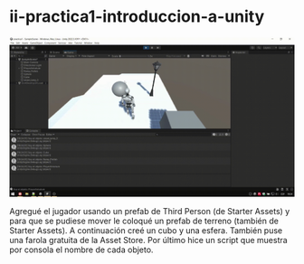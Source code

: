 # ii-practica1-introduccion-a-unity
![test gif](test.gif)

Agregué el jugador usando un prefab de Third Person (de Starter Assets)
y para que se pudiese mover le coloqué un prefab de terreno (también de Starter Assets).
A continuación creé un cubo y una esfera. También puse una farola gratuita de la Asset Store.
Por último hice un script que muestra por consola el nombre de cada objeto.
